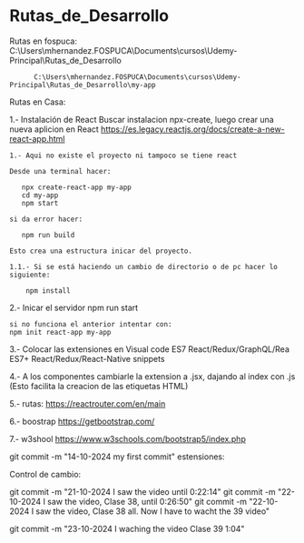 # Rutas_de_Desarrollo

  Rutas en fospuca:
      C:\Users\mhernandez.FOSPUCA\Documents\cursos\Udemy-Principal\Rutas_de_Desarrollo

          C:\Users\mhernandez.FOSPUCA\Documents\cursos\Udemy-Principal\Rutas_de_Desarrollo\my-app

          
  Rutas en Casa:
      
     
1.- Instalación de React
    Buscar instalacion npx-create, luego crear una nueva aplicion en React
    https://es.legacy.reactjs.org/docs/create-a-new-react-app.html

    1.- Aqui no existe el proyecto ni tampoco se tiene react

    Desde una terminal hacer:
   
       npx create-react-app my-app
       cd my-app
       npm start

    si da error hacer:

       npm run build

    Esto crea una estructura inicar del proyecto.

    1.1.- Si se está haciendo un cambio de directorio o de pc hacer lo siguiente:
         
        npm install

2.- Inicar el servidor
    npm run start

    si no funciona el anterior intentar con:
    npm init react-app my-app

3.- Colocar las extensiones en Visual code
    ES7 React/Redux/GraphQL/Rea
    ES7+ React/Redux/React-Native snippets

4.- A los componentes cambiarle la extension a .jsx, dajando al index con .js
    (Esto facilita la creacion de las etiquetas HTML)

5.- rutas:
    https://reactrouter.com/en/main

6.- boostrap
    https://getbootstrap.com/

7.- w3shool
    https://www.w3schools.com/bootstrap5/index.php
    
git commit -m "14-10-2024 my first commit" 
estensiones:

Control de cambio:

git commit -m "21-10-2024 I saw the video until 0:22:14"
git commit -m "22-10-2024 I saw the video, Clase 38, until 0:26:50"
git commit -m "22-10-2024 I saw the video, Clase 38 all. Now I have to wacht the 39 video"

git commit -m "23-10-2024 I waching the video Clase 39 1:04"

